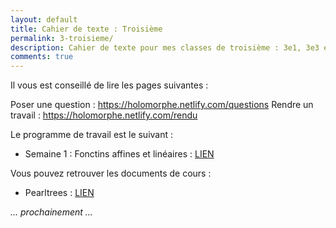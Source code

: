 ```yaml
---
layout: default
title: Cahier de texte : Troisième
permalink: 3-troisieme/
description: Cahier de texte pour mes classes de troisième : 3e1, 3e3 et 3e5
comments: true
---
```



Il vous est conseillé de lire les pages suivantes : 

Poser une question : https://holomorphe.netlify.com/questions
Rendre un travail : https://holomorphe.netlify.com/rendu

Le programme de travail est le suivant : 

* Semaine 1 : Fonctins affines et linéaires : [LIEN](https://holomorphe.netlify.com/posts/S1-3eme-16mars-22mars/)


Vous pouvez retrouver les documents de cours : 

* Pearltrees : [LIEN](https://www.pearltrees.com/private/id26791887?access=1784557f908.198cfcf.f72223a77d258bd9dbb4f2fd4aee96bd)

*... prochainement ...*
